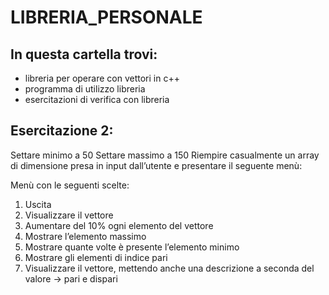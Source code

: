 # LIBRERIA_PERSONALE

## In questa cartella trovi:
  - libreria per operare con vettori in c++
  - programma di utilizzo libreria
  - esercitazioni di verifica con libreria

## Esercitazione 2:

  Settare minimo a 50
  Settare massimo a 150
  Riempire casualmente un array di dimensione presa in input dall’utente e presentare il seguente menù:

  Menù con le seguenti scelte:
  1. Uscita
  2. Visualizzare il vettore
  3. Aumentare del 10% ogni elemento del vettore
  4. Mostrare l’elemento massimo
  5. Mostrare quante volte è presente l’elemento minimo
  6. Mostrare gli elementi di indice pari
  7. Visualizzare il vettore, mettendo anche una descrizione a seconda del valore → pari e dispari
